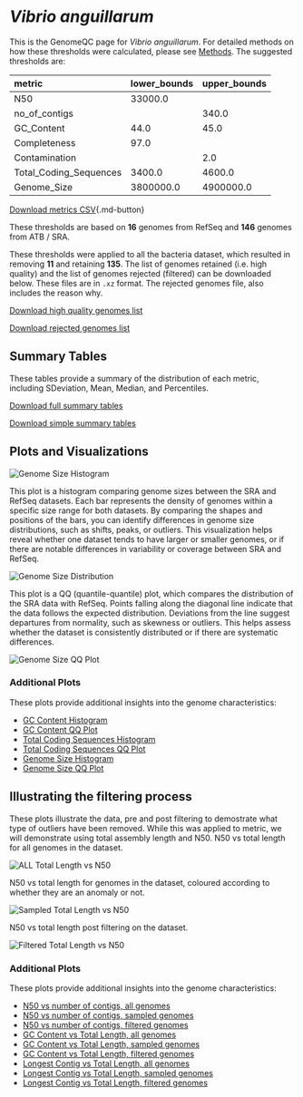 # *Vibrio anguillarum*

This is the GenomeQC page for *Vibrio anguillarum*. For detailed methods on how these thresholds were calculated, please see [Methods](../../methods.md).
The suggested thresholds are: 

| metric                 | lower_bounds   | upper_bounds   |
|:-----------------------|:---------------|:---------------|
| N50                    | 33000.0        |                |
| no_of_contigs          |                | 340.0          |
| GC_Content             | 44.0           | 45.0           |
| Completeness           | 97.0           |                |
| Contamination          |                | 2.0            |
| Total_Coding_Sequences | 3400.0         | 4600.0         |
| Genome_Size            | 3800000.0      | 4900000.0      |

[Download metrics CSV](Vibrio_anguillarum_metrics.csv){.md-button}


These thresholds are based on **16** genomes from RefSeq and **146** genomes from ATB / SRA.

These thresholds were applied to all the bacteria dataset, which resulted in removing **11** and retaining **135**.
The list of genomes retained (i.e. high quality) and the list of genomes rejected (filtered) can be downloaded below. These files are in `.xz` format. The rejected genomes file, also includes the reason why.

[Download high quality genomes list](Vibrio_anguillarum_high_quality_genomes.csv.xz)


[Download rejected genomes list](Vibrio_anguillarum_filtered_out_genomes.csv.xz)



## Summary Tables
These tables provide a summary of the distribution of each metric, including SDeviation, Mean, Median, and Percentiles.

[Download full summary tables](summary.csv)

[Download simple summary tables](selected_summary.csv)

## Plots and Visualizations

![Genome Size Histogram](Genome_Size_refseq_histogram_kde.png)

This plot is a histogram comparing genome sizes between the SRA and RefSeq datasets. Each bar represents the density of genomes within a specific size range for both datasets. By comparing the shapes and positions of the bars, you can identify differences in genome size distributions, such as shifts, peaks, or outliers. This visualization helps reveal whether one dataset tends to have larger or smaller genomes, or if there are notable differences in variability or coverage between SRA and RefSeq.

![Genome Size Distribution](Genome_Size_refseq_histogram_kde.png)

This plot is a QQ (quantile-quantile) plot, which compares the distribution of the SRA data with RefSeq. Points falling along the diagonal line indicate that the data follows the expected distribution. Deviations from the line suggest departures from normality, such as skewness or outliers. This helps assess whether the dataset is consistently distributed or if there are systematic differences.

![Genome Size QQ Plot](Genome_Size_refseq_qqplot.png)

### Additional Plots

These plots provide additional insights into the genome characteristics:

- [GC Content Histogram](GC_Content_refseq_histogram_kde.png)
- [GC Content QQ Plot](GC_Content_refseq_qqplot.png)
- [Total Coding Sequences Histogram](Total_Coding_Sequences_refseq_histogram_kde.png)
- [Total Coding Sequences QQ Plot](Total_Coding_Sequences_refseq_qqplot.png)
- [Genome Size Histogram](Genome_Size_refseq_histogram_kde.png)
- [Genome Size QQ Plot](Genome_Size_refseq_qqplot.png)
## Illustrating the filtering process
These plots illustrate the data, pre and post filtering to demostrate what type of outliers have been removed. While this was applied to metric, we will demonstrate using total assembly length and N50.
N50 vs total length for all genomes in the dataset.

![ALL Total Length vs N50](Vibrio_anguillarum_all_total_length_N50.png)

N50 vs total length for genomes in the dataset, coloured according to whether they are an anomaly or not.

![Sampled Total Length vs N50](Vibrio_anguillarum_sample_total_length_N50.png)

N50 vs total length post filtering on the dataset.

![Filtered Total Length vs N50](Vibrio_anguillarum_filt_total_length_N50.png)

### Additional Plots

These plots provide additional insights into the genome characteristics:

- [N50 vs number of contigs, all genomes](Vibrio_anguillarum_all_N50_number.png)
- [N50 vs number of contigs, sampled genomes](Vibrio_anguillarum_sample_N50_number.png)
- [N50 vs number of contigs, filtered genomes](Vibrio_anguillarum_filt_N50_number.png)
- [GC Content vs Total Length, all genomes](Vibrio_anguillarum_all_total_length_GC_Content.png)
- [GC Content vs Total Length, sampled genomes](Vibrio_anguillarum_sample_total_length_GC_Content.png)
- [GC Content vs Total Length, filtered genomes](Vibrio_anguillarum_filt_total_length_GC_Content.png)
- [Longest Contig vs Total Length, all genomes](Vibrio_anguillarum_all_total_length_longest.png)
- [Longest Contig vs Total Length, sampled genomes](Vibrio_anguillarum_sample_total_length_longest.png)
- [Longest Contig vs Total Length, filtered genomes](Vibrio_anguillarum_filt_total_length_longest.png)
